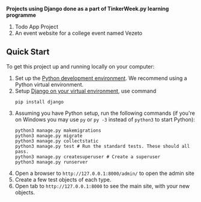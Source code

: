 **Projects using Django done as a part of TinkerWeek.py learning programme**

1. Todo App Project
2. An event website for a college event named Vezeto


## Quick Start

To get this project up and running locally on your computer:
1. Set up the [Python development environment](https://developer.mozilla.org/en-US/docs/Learn/Server-side/Django/development_environment).
   We recommend using a Python virtual environment.
1. Setup [Django on your virtual environment](https://developer.mozilla.org/en-US/docs/Learn/Server-side/Django/development_environment#installing_django), use command
   ```
   pip install django
   ```
1. Assuming you have Python setup, run the following commands (if you're on Windows you may use `py` or `py -3` instead of `python3` to start Python):
   ```
   python3 manage.py makemigrations
   python3 manage.py migrate
   python3 manage.py collectstatic
   python3 manage.py test # Run the standard tests. These should all pass.
   python3 manage.py createsuperuser # Create a superuser
   python3 manage.py runserver
   ```
1. Open a browser to `http://127.0.0.1:8000/admin/` to open the admin site
1. Create a few test objects of each type.
1. Open tab to `http://127.0.0.1:8000` to see the main site, with your new objects.
